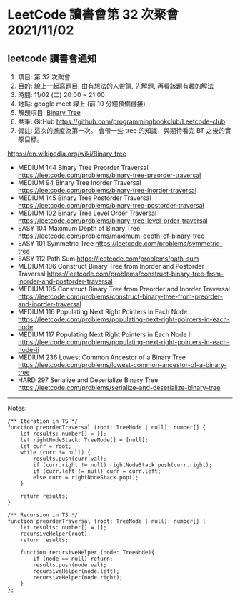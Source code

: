 # LeetCode 讀書會第 32 次聚會 2021/11/02

## leetcode 讀書會通知

1. 項目: 第 32 次聚會
2. 目的: 線上一起寫題目, 由有想法的人帶領, 先解題, 再看該題有趣的解法
3. 時間: 11/02 (二) 20:00 ~ 21:00
4. 地點: google meet 線上 (前 10 分鐘預備鏈接)
5. 解題項目:  [Binary Tree](https://leetcode.com/explore/learn/card/data-structure-tree/)
6. 共筆: GitHub https://github.com/programmingbookclub/Leetcode-club
7. 備註: 這次的進度為第一次。
會帶一些 tree 的知識，與期待看完 BT 之後的實際目標。

https://en.wikipedia.org/wiki/Binary_tree

* 	MEDIUM	144	Binary Tree Preorder Traversal	https://leetcode.com/problems/binary-tree-preorder-traversal
* 	MEDIUM	94	Binary Tree Inorder Traversal	https://leetcode.com/problems/binary-tree-inorder-traversal
* 	MEDIUM	145	Binary Tree Postorder Traversal	https://leetcode.com/problems/binary-tree-postorder-traversal
* 	MEDIUM	102	Binary Tree Level Order Traversal	https://leetcode.com/problems/binary-tree-level-order-traversal
* 	EASY	104	Maximum Depth of Binary Tree	https://leetcode.com/problems/maximum-depth-of-binary-tree
* 	EASY	101	Symmetric Tree	https://leetcode.com/problems/symmetric-tree
* 	EASY	112	Path Sum	https://leetcode.com/problems/path-sum
* 	MEDIUM	106	Construct Binary Tree from Inorder and Postorder Traversal	https://leetcode.com/problems/construct-binary-tree-from-inorder-and-postorder-traversal
* 	MEDIUM	105	Construct Binary Tree from Preorder and Inorder Traversal	https://leetcode.com/problems/construct-binary-tree-from-preorder-and-inorder-traversal
* 	MEDIUM	116	Populating Next Right Pointers in Each Node	https://leetcode.com/problems/populating-next-right-pointers-in-each-node
* 	MEDIUM	117	Populating Next Right Pointers in Each Node II	https://leetcode.com/problems/populating-next-right-pointers-in-each-node-ii
* 	MEDIUM	236	Lowest Common Ancestor of a Binary Tree	https://leetcode.com/problems/lowest-common-ancestor-of-a-binary-tree
* 	HARD	297	Serialize and Deserialize Binary Tree	https://leetcode.com/problems/serialize-and-deserialize-binary-tree

--- 
Notes:

```typescript=
/** Iteration in TS */
function preorderTraversal (root: TreeNode | null): number[] {
    let results: number[] = [];
    let rightNodeStack: TreeNode[] = [null];
    let curr = root;
    while (curr != null) {
        results.push(curr.val);
        if (curr.right != null) rightNodeStack.push(curr.right);
        if (curr.left != null) curr = curr.left;
        else curr = rightNodeStack.pop();
    }
    
    return results;
}

/** Recursion in TS */
function preorderTraversal (root: TreeNode | null): number[] {
    let results: number[] = [];
    recursiveHelper(root);
    return results;
   
    function recursiveHelper (node: TreeNode){
        if (node == null) return;
        results.push(node.val);
        recursiveHelper(node.left);
        recursiveHelper(node.right);
    }
};

